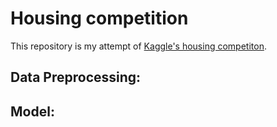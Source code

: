 # Housing competition
This repository is my attempt of [Kaggle's housing competiton](https://www.kaggle.com/c/house-prices-advanced-regression-techniques).

## Data Preprocessing:


## Model:

